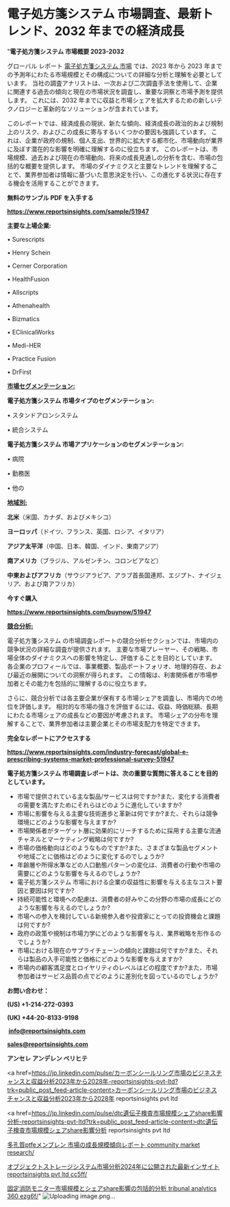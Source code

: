 # 電子処方箋システム 市場調査、最新トレンド、2032 年までの経済成長

"<strong>電子処方箋システム 市場概要 2023-2032</strong>

グローバル レポート <a href=https://www.reportsinsights.com/sample/51947>電子処方箋システム 市場</a> では、2023 年から 2023 年までの予測年にわたる市場規模とその構成についての詳細な分析と理解を必要としています。 当社の調査アナリストは、一次および二次調査手法を使用して、企業に関連する過去の傾向と現在の市場状況を調査し、重要な洞察と市場予測を提供します。 これには、2032 年までに収益と市場シェアを拡大​​するための新しいテクノロジーと革新的なソリューションが含まれています。

このレポートでは、経済成長の現状、新たな傾向、経済成長の政治的および規制上のリスク、およびこの成長に寄与するいくつかの要因も強調しています。 これは、企業が政府の規制、個人支出、世界的に拡大する都市化、市場動向が業界に及ぼす潜在的な影響を明確に理解するのに役立ちます。 このレポートは、市場規模、過去および現在の市場動向、将来の成長見通しの分析を含む、市場の包括的な概要を提供します。 市場のダイナミクスと主要なトレンドを理解することで、業界参加者は情報に基づいた意思決定を行い、この進化する状況に存在する機会を活用することができます。

<strong><b>無料のサンプル PDF を入手する</b></strong>

<a href=https://www.reportsinsights.com/sample/51947><strong><u>https://www.reportsinsights.com/sample/51947</u></strong></a>

<strong>主要な上場企業:</strong>

• Surescripts

• Henry Schein

• Cerner Corporation

• HealthFusion

• Allscripts

• Athenahealth

• Bizmatics

• EClinicalWorks

• Medi-HER

• Practice Fusion

• DrFirst

<strong><u>市場セグメンテーション</u></strong><strong><u>:</u></strong>

<strong>電子処方箋システム 市場タイプのセグメンテーション:</strong>

• スタンドアロンシステム

• 統合システム

<strong>電子処方箋システム 市場アプリケーションのセグメンテーション:</strong>

• 病院

• 勤務医

• 他の

<strong><u>地域別</u></strong><strong><u>:</u></strong>

<strong>北米</strong>（米国、カナダ、およびメキシコ）

<strong>ヨーロッパ</strong>（ドイツ、フランス、英国、ロシア、イタリア）

<strong>アジア太平洋</strong>（中国、日本、韓国、インド、東南アジア）

<strong>南アメリカ</strong>（ブラジル、アルゼンチン、コロンビアなど）

<strong>中東およびアフリカ</strong>（サウジアラビア、アラブ首長国連邦、エジプト、ナイジェリア、および南アフリカ）

<strong>今すぐ購入</strong>

<a href=https://www.reportsinsights.com/buynow/51947><strong><u>https://www.reportsinsights.com/buynow/51947</u></strong></a>

<strong><u>競合分析:</u></strong>

電子処方箋システム の市場調査レポートの競合分析セクションでは、市場内の競争状況の詳細な調査が提供されます。 主要な市場プレーヤー、その戦略、市場全体のダイナミクスへの影響を特定し、評価することを目的としています。 各企業のプロフィールでは、事業概要、製品ポートフォリオ、地理的存在、および最近の展開についての洞察が得られます。 この情報は、利害関係者が市場参加者とその能力を包括的に理解するのに役立ちます。

さらに、競合分析では各主要企業が保有する市場シェアを調査し、市場内での地位を評価します。 相対的な市場の強さを評価するには、収益、時価総額、長期にわたる市場シェアの成長などの要因が考慮されます。 市場シェアの分布を理解することで、業界参加者は主要企業とその市場支配力を特定できます。

<strong>完全なレポートにアクセスする</strong>

<a href=https://www.reportsinsights.com/industry-forecast/global-e-prescribing-systems-market-professional-survey-51947><strong><u><b>https://www.reportsinsights.com/industry-forecast/global-e-prescribing-systems-market-professional-survey-51947</b></u></strong></a>

<strong><b>電子処方箋システム 市場調査レポートは、次の重要な質問に答えることを目的としています。</b></strong>
<ul>
  <li>市場で提供されている主な製品/サービスは何ですか?また、変化する消費者の需要を満たすためにそれらはどのように進化していますか?</li>
  <li>市場に影響を与える主要な技術進歩と革新は何ですか?また、それらは競争環境にどのような影響を与えますか?</li>
  <li>市場関係者がターゲット層に効果的にリーチするために採用する主要な流通チャネルとマーケティング戦略は何ですか?</li>
  <li>市場の価格動向はどのようなものですか?また、さまざまな製品セグメントや地域ごとに価格はどのように変化するのでしょうか?</li>
  <li>年齢層や所得水準などの人口動態パターンの変化は、消費者の行動や市場の需要にどのような影響を与えるのでしょうか?</li>
  <li>電子処方箋システム 市場における企業の収益性に影響を与える主なコスト要因と要因は何ですか?</li>
  <li>持続可能性と環境への配慮は、消費者の好みやこの分野の市場の成長にどのような影響を与えるのでしょうか?</li>
  <li>市場への参入を検討している新規参入者や投資家にとっての投資機会と課題は何ですか?</li>
  <li>政府の政策や規制は市場力学にどのような影響を与え、業界戦略を形作るのでしょうか?</li>
  <li>市場における現在のサプライチェーンの傾向と課題は何ですか?また、それらは製品の入手可能性と価格にどのような影響を与えますか?</li>
  <li>市場内の顧客満足度とロイヤリティのレベルはどの程度ですか?また、市場参加者はサービス品質の点でどのように差別化を図っているのでしょうか?</li>
</ul>
<strong>お問い合わせ：</strong>

<strong>(US) +1-214-272-0393</strong>

<strong>(UK) +44-20-8133-9198</strong>

<strong> </strong><a href=info@reportsinsights.com><strong><u>info@reportsinsights.com</u></strong></a>

<a href=sales@reportsinsights.com><strong><u>sales@reportsinsights.com</u></strong></a>

<strong>アンセレ アンデレン ベリヒテ</strong>

<a href=https://jp.linkedin.com/pulse/カーボンシールリング市場のビジネスチャンスと収益分析2023年から2028年-reportsinsights-pvt-ltd?trk=public_post_feed-article-content>カーボンシールリング市場のビジネスチャンスと収益分析2023年から2028年 reportsinsights pvt ltd</a>

<a href=https://jp.linkedin.com/pulse/dtc遺伝子検査市場規模シェアshare影響分析-reportsinsights-pvt-ltd?trk=public_post_feed-article-content>dtc遺伝子検査市場規模シェアshare影響分析 reportsinsights pvt ltd</a>

<a href=https://www.linkedin.com/pulse/多孔質ptfeメンブレン-市場の成長規模傾向レポート-community-market-research/>多孔質ptfeメンブレン 市場の成長規模傾向レポート community market research/</a>

<a href=https://www.linkedin.com/pulse/オブジェクトストレージシステム市場分析2024年に公開された最新インサイト-reportsinsights-pvt-ltd-cc5ff/>オブジェクトストレージシステム市場分析2024年に公開された最新インサイト reportsinsights pvt ltd cc5ff/</a>

<a href=https://www.linkedin.com/pulse/固定消防モニター市場規模とシェアshare影響の包括的分析-tribunal-analytics-360-ezg6f/>固定消防モニター市場規模とシェアshare影響の包括的分析 tribunal analytics 360 ezg6f/</a>"
![Uploading image.png…]()
